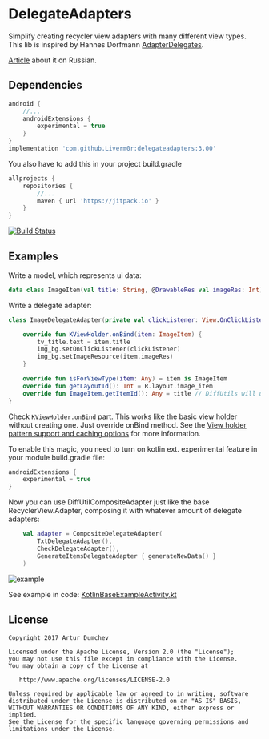 # DelegateAdapters
Simplify creating recycler view adapters with many different view types.
This lib is inspired by Hannes Dorfmann [AdapterDelegates](https://github.com/sockeqwe/AdapterDelegates).

[Article](https://habr.com/post/341738/) about it on Russian.

## Dependencies

```groovy
android {
    //...
    androidExtensions {
        experimental = true
    }
}
implementation 'com.github.Liverm0r:delegateadapters:3.00'
```

You also have to add this in your project build.gradle

```groovy
allprojects {
    repositories {
        //...
        maven { url 'https://jitpack.io' }
    }
}
```

[![Build Status](https://travis-ci.org/sockeqwe/AdapterDelegates.svg?branch=master)](https://jitpack.io/#Liverm0r/delegateadapters)

## Examples

Write a model, which represents ui data:

```kotlin
data class ImageItem(val title: String, @DrawableRes val imageRes: Int)
```

Write a delegate adapter:

```kotlin
class ImageDelegateAdapter(private val clickListener: View.OnClickListener) : KDelegateAdapter<ImageItem>() {

    override fun KViewHolder.onBind(item: ImageItem) {
        tv_title.text = item.title
        img_bg.setOnClickListener(clickListener)
        img_bg.setImageResource(item.imageRes)
    }

    override fun isForViewType(item: Any) = item is ImageItem
    override fun getLayoutId(): Int = R.layout.image_item
    override fun ImageItem.getItemId(): Any = title // DiffUtils will use this to know that items are the same
}
```

Check `KViewHolder.onBind` part. This works like the basic view holder without creating one. Just override onBind method. See the [View holder pattern support and caching options](
https://github.com/Kotlin/KEEP/blob/master/proposals/android-extensions-entity-caching.md
) for more information.

To enable this magic, you need to turn on kotlin ext. experimental feature in your module build.gradle file:

```groovy
androidExtensions {
    experimental = true
}
```

Now you can use DiffUtilCompositeAdapter just like the base RecyclerView.Adapter, composing it with whatever amount of delegate adapters:

```kotlin
    val adapter = CompositeDelegateAdapter(
        TxtDelegateAdapter(),
        CheckDelegateAdapter(),
        GenerateItemsDelegateAdapter { generateNewData() }
    )
```

![example](https://github.com/Liverm0r/DelegateAdapters/blob/master/feed_example.jpg)

See example in code: [KotlinBaseExampleActivity.kt][1]

[1]: https://github.com/Liverm0r/DelegateAdapters/blob/master/example/src/main/java/com/example/dumchev/delegateadapters/base/BaseExampleActivity.kt


  ## License

```
Copyright 2017 Artur Dumchev 

Licensed under the Apache License, Version 2.0 (the "License");
you may not use this file except in compliance with the License.
You may obtain a copy of the License at

   http://www.apache.org/licenses/LICENSE-2.0

Unless required by applicable law or agreed to in writing, software
distributed under the License is distributed on an "AS IS" BASIS,
WITHOUT WARRANTIES OR CONDITIONS OF ANY KIND, either express or implied.
See the License for the specific language governing permissions and
limitations under the License.
```
